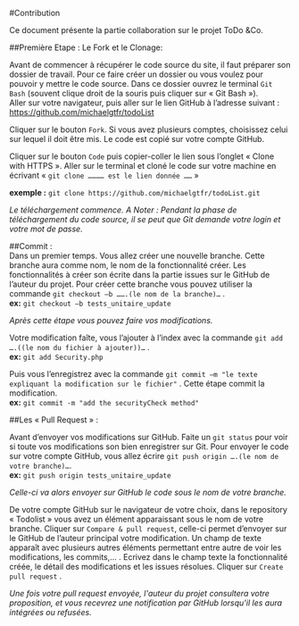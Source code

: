 #Contribution

Ce document présente la partie collaboration sur le projet ToDo &Co.  

##Première Etape : Le Fork et le Clonage:

Avant de commencer à récupérer le code source du site, il faut préparer son dossier de travail. Pour ce faire créer un dossier ou vous voulez pour pouvoir y mettre le code source. 
Dans ce dossier ouvrez le terminal `Git Bash` (souvent clique droit de la souris puis cliquer sur « Git Bash »).  
Aller sur votre navigateur, puis aller sur le lien GitHub à l’adresse suivant : https://github.com/michaelgtfr/todoList 
 
Cliquer sur le bouton `Fork`. Si vous avez plusieurs comptes, choisissez celui sur lequel il doit être mis. Le code est copié sur votre compte GitHub.  

Cliquer sur le bouton `Code` puis copier-coller le lien sous l’onglet « Clone with HTTPS ». Aller sur le terminal et cloné le code sur votre machine en écrivant « `git clone ………… est le lien donnée ……` »  

**exemple :** `git clone https://github.com/michaelgtfr/todoList.git`  

_Le téléchargement commence. A Noter : 
Pendant la phase de téléchargement du code source, il se peut que Git demande votre login et votre mot de passe._ 

##Commit :  
Dans un premier temps. Vous allez créer une nouvelle branche. Cette branche aura comme nom, le nom de la fonctionnalité créer. Les fonctionnalités à créer son écrite dans la partie issues sur le GitHub de l’auteur du projet. Pour créer cette branche vous pouvez utiliser la commande `git checkout –b …….(le nom de la branche)…` .  
**ex:**	 `git checkout –b tests_unitaire_update`  

_Après cette étape vous pouvez faire vos modifications._  

Votre modification faîte, vous l’ajouter à l’index avec la commande `git add ….((le nom du fichier à ajouter))…` .   
**ex:**	 `git add Security.php`  

Puis vous l’enregistrez avec la commande  `git commit –m "le texte expliquant la modification sur le fichier"` . Cette étape commit la modification.  
**ex:** 	`git commit -m "add the securityCheck method"`

##Les « Pull Request » :  

Avant d’envoyer vos modifications sur GitHub. Faite un `git status` pour voir si toute vos modifications son bien enregistrer sur Git.
Pour envoyer le code sur votre compte GitHub, vous allez écrire `git push origin ….(le nom de votre branche)…`.  
**ex:**	 `git push origin tests_unitaire_update`
  
_Celle-ci va alors envoyer sur GitHub le code sous le nom de votre branche._

De votre compte GitHub sur le navigateur de votre choix, dans le repository « Todolist » vous avez un élément apparaissant sous le nom de votre branche. Cliquer sur `Compare & pull request`, celle-ci permet d’envoyer sur le GitHub de l’auteur principal votre modification. Un champ de texte apparaît avec plusieurs autres éléments permettant entre autre de voir les modifications, les commits,… . Ecrivez dans le champ texte la fonctionnalité créée, le détail des modifications et les issues résolues. Cliquer sur `Create pull request` .  

_Une fois votre pull request envoyée, l'auteur du projet consultera votre proposition, et vous recevrez une notification par GitHub lorsqu'il les aura intégrées ou refusées._